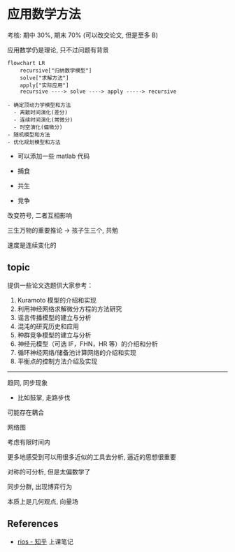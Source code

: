 # 应用数学方法

考核: 期中 30%, 期末 70% (可以改交论文, 但是至多 B)

应用数学仍是理论, 只不过问题有背景

```mermaid
flowchart LR
    recursive["归纳数学模型"]
    solve["求解方法"]
    apply["实际应用"]
    recursive ----> solve ----> apply -----> recursive
```

```markmap
- 确定顶动力学模型和方法
  - 离散时间演化(差分)
  - 连续时间演化(常微分)
  - 时空演化(偏微分)
- 随机模型和方法
- 优化规划模型和方法
```

- 可以添加一些 matlab 代码

- 捕食
- 共生
- 竞争

改变符号, 二者互相影响

三生万物的重要推论 -> 孩子生三个, 共勉

速度是连续变化的

## topic

提供一些论文选题供大家参考：

1. Kuramoto 模型的介绍和实现
2. 利用神经网络求解微分方程的方法研究
3. 谣言传播模型的建立与分析
4. 混沌的研究历史和应用
5. 种群竞争模型的建立与分析
6. 神经元模型（可选 IF，FHN，HR 等）的介绍和分析
7. 循环神经网络/储备池计算网络的介绍和实现
8. 平衡点的控制方法介绍及实现

---

趋同, 同步现象

- 比如鼓掌, 走路步伐

可能存在耦合

网络图

考虑有限时间内

更多地感受到可以用很多近似的工具去分析, 逼近的思想很重要

对称的可分析, 但是太偏数学了

同步分群, 出现博弈行为

本质上是几何观点, 向量场

## References

- [rios - 知乎](https://www.zhihu.com/people/swstbe-54/posts) 上课笔记
